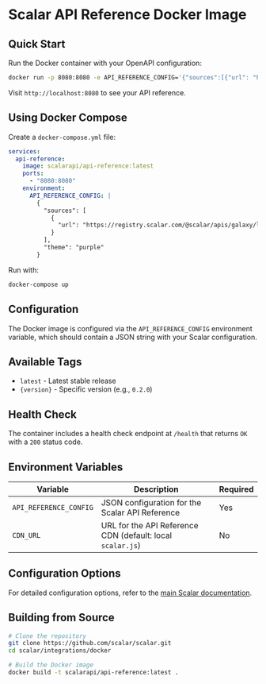 # Scalar API Reference Docker Image

## Quick Start

Run the Docker container with your OpenAPI configuration:

```bash
docker run -p 8080:8080 -e API_REFERENCE_CONFIG='{"sources":[{"url": "https://registry.scalar.com/@scalar/apis/galaxy/latest?format=json"}],"theme": "purple"}' scalarapi/api-reference:latest
```

Visit `http://localhost:8080` to see your API reference.

## Using Docker Compose

Create a `docker-compose.yml` file:

```yaml
services:
  api-reference:
    image: scalarapi/api-reference:latest
    ports:
      - "8080:8080"
    environment:
      API_REFERENCE_CONFIG: |
        {
          "sources": [
            {
              "url": "https://registry.scalar.com/@scalar/apis/galaxy/latest?format=json"
            }
          ],
          "theme": "purple"
        }
```

Run with:

```bash
docker-compose up
```

## Configuration

The Docker image is configured via the `API_REFERENCE_CONFIG` environment variable, which should contain a JSON string with your Scalar configuration.

## Available Tags

- `latest` - Latest stable release
- `{version}` - Specific version (e.g., `0.2.0`)

## Health Check

The container includes a health check endpoint at `/health` that returns `OK` with a `200` status code.

## Environment Variables

| Variable               | Description                                                    | Required |
| ---------------------- | -------------------------------------------------------------- | -------- |
| `API_REFERENCE_CONFIG` | JSON configuration for the Scalar API Reference                | Yes      |
| `CDN_URL`              | URL for the API Reference CDN (default: local `scalar.js`)     | No       |

## Configuration Options

For detailed configuration options, refer to the [main Scalar documentation](https://guides.scalar.com/scalar/scalar-api-references/configuration).

## Building from Source

```bash
# Clone the repository
git clone https://github.com/scalar/scalar.git
cd scalar/integrations/docker

# Build the Docker image
docker build -t scalarapi/api-reference:latest .
```

